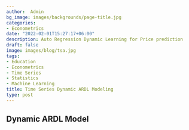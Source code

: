 ```yaml
---
author:  Admin
bg_image: images/backgrounds/page-title.jpg
categories:
- Econometrics
date: "2022-02-01T15:27:17+06:00"
description: Auto Regression Dynamic Learning for Price prediction
draft: false
image: images/blog/tsa.jpg
tags:
- Education
- Econometrics
- Time Series
- Statistics
- Machine Learning
title: Time Series Dynamic ARDL Modeling
type: post
---
```


## Dynamic ARDL Model

